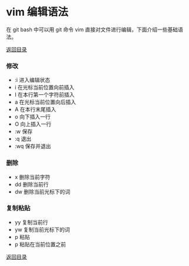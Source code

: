 # vim 编辑语法

在 git bash 中可以用 git 命令 vim 直接对文件进行编辑，下面介绍一些基础语法。

[返回目录](../README.md)

### 修改
  - :i  进入编辑状态
  - i   在光标当前位置向前插入
  - I   在本行第一个字符前插入
  - a   在光标当前位置向后插入
  - A   在本行末尾插入
  - o   向下插入一行
  - O   向上插入一行
  - :w  保存
  - :q  退出
  - :wq 保存并退出
  
 ### 删除
  - x   删除当前字符
  - dd  删除当前行
  - dw  删除当前光标下的词
  
 ### 复制粘贴
  - yy  复制当前行
  - yw  复制当前光标下的词
  - p   粘贴
  - p   粘贴在当前位置之前
      
[返回目录](../README.md)